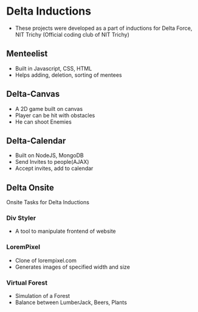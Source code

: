 # Delta Inductions
* These projects were developed as a part of inductions for Delta Force, NIT Trichy (Official coding club of NIT Trichy)
## Menteelist
* Built in Javascript, CSS, HTML
* Helps adding, deletion, sorting of mentees

## Delta-Canvas
* A 2D game built on canvas
* Player can be hit with obstacles
* He can shoot Enemies

## Delta-Calendar
* Built on NodeJS, MongoDB
* Send Invites to people(AJAX)
* Accept invites, add to calendar

## Delta Onsite
Onsite Tasks for Delta Inductions
### Div Styler
* A tool to manipulate frontend of website
### LoremPixel
* Clone of lorempixel.com
* Generates images of specified width and size
### Virtual Forest
* Simulation of a Forest
* Balance between LumberJack, Beers, Plants

